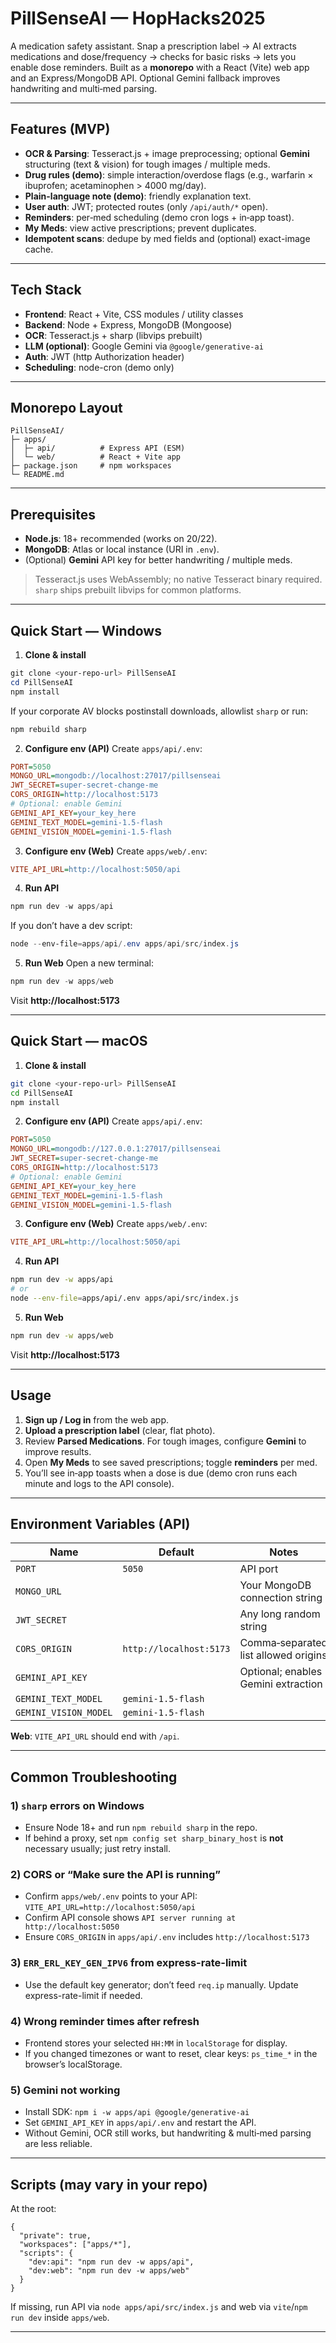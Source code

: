 # PillSenseAI — HopHacks2025

A medication safety assistant. Snap a prescription label → AI extracts medications and dose/frequency → checks for basic risks → lets you enable dose reminders. Built as a **monorepo** with a React (Vite) web app and an Express/MongoDB API. Optional Gemini fallback improves handwriting and multi‑med parsing.

---

## Features (MVP)

- **OCR & Parsing**: Tesseract.js + image preprocessing; optional **Gemini** structuring (text & vision) for tough images / multiple meds.
- **Drug rules (demo)**: simple interaction/overdose flags (e.g., warfarin × ibuprofen; acetaminophen > 4000 mg/day).
- **Plain-language note (demo)**: friendly explanation text.
- **User auth**: JWT; protected routes (only `/api/auth/*` open).
- **Reminders**: per‑med scheduling (demo cron logs + in‑app toast).
- **My Meds**: view active prescriptions; prevent duplicates.
- **Idempotent scans**: dedupe by med fields and (optional) exact-image cache.

---

## Tech Stack

- **Frontend**: React + Vite, CSS modules / utility classes
- **Backend**: Node + Express, MongoDB (Mongoose)
- **OCR**: Tesseract.js + sharp (libvips prebuilt)
- **LLM (optional)**: Google Gemini via `@google/generative-ai`
- **Auth**: JWT (http Authorization header)
- **Scheduling**: node-cron (demo only)

---

## Monorepo Layout

```
PillSenseAI/
├─ apps/
│  ├─ api/          # Express API (ESM)
│  └─ web/          # React + Vite app
├─ package.json     # npm workspaces
└─ README.md
```

---

## Prerequisites

- **Node.js**: 18+ recommended (works on 20/22).
- **MongoDB**: Atlas or local instance (URI in `.env`).
- (Optional) **Gemini** API key for better handwriting / multiple meds.

> Tesseract.js uses WebAssembly; no native Tesseract binary required. `sharp` ships prebuilt libvips for common platforms.

---

## Quick Start — Windows

1. **Clone & install**

```powershell
git clone <your-repo-url> PillSenseAI
cd PillSenseAI
npm install
```

If your corporate AV blocks postinstall downloads, allowlist `sharp` or run:

```powershell
npm rebuild sharp
```

2. **Configure env (API)**
   Create `apps/api/.env`:

```ini
PORT=5050
MONGO_URL=mongodb://localhost:27017/pillsenseai
JWT_SECRET=super-secret-change-me
CORS_ORIGIN=http://localhost:5173
# Optional: enable Gemini
GEMINI_API_KEY=your_key_here
GEMINI_TEXT_MODEL=gemini-1.5-flash
GEMINI_VISION_MODEL=gemini-1.5-flash
```

3. **Configure env (Web)**
   Create `apps/web/.env`:

```ini
VITE_API_URL=http://localhost:5050/api
```

4. **Run API**

```powershell
npm run dev -w apps/api
```

If you don’t have a dev script:

```powershell
node --env-file=apps/api/.env apps/api/src/index.js
```

5. **Run Web**
   Open a new terminal:

```powershell
npm run dev -w apps/web
```

Visit **http://localhost:5173**

---

## Quick Start — macOS

1. **Clone & install**

```bash
git clone <your-repo-url> PillSenseAI
cd PillSenseAI
npm install
```

2. **Configure env (API)**
   Create `apps/api/.env`:

```ini
PORT=5050
MONGO_URL=mongodb://127.0.0.1:27017/pillsenseai
JWT_SECRET=super-secret-change-me
CORS_ORIGIN=http://localhost:5173
# Optional: enable Gemini
GEMINI_API_KEY=your_key_here
GEMINI_TEXT_MODEL=gemini-1.5-flash
GEMINI_VISION_MODEL=gemini-1.5-flash
```

3. **Configure env (Web)**
   Create `apps/web/.env`:

```ini
VITE_API_URL=http://localhost:5050/api
```

4. **Run API**

```bash
npm run dev -w apps/api
# or
node --env-file=apps/api/.env apps/api/src/index.js
```

5. **Run Web**

```bash
npm run dev -w apps/web
```

Visit **http://localhost:5173**

---

## Usage

1. **Sign up / Log in** from the web app.
2. **Upload a prescription label** (clear, flat photo).
3. Review **Parsed Medications**. For tough images, configure **Gemini** to improve results.
4. Open **My Meds** to see saved prescriptions; toggle **reminders** per med.
5. You’ll see in‑app toasts when a dose is due (demo cron runs each minute and logs to the API console).

---

## Environment Variables (API)

| Name                  | Default                 | Notes                                |
| --------------------- | ----------------------- | ------------------------------------ |
| `PORT`                | `5050`                  | API port                             |
| `MONGO_URL`           |                         | Your MongoDB connection string       |
| `JWT_SECRET`          |                         | Any long random string               |
| `CORS_ORIGIN`         | `http://localhost:5173` | Comma‑separated list allowed origins |
| `GEMINI_API_KEY`      |                         | Optional; enables Gemini extraction  |
| `GEMINI_TEXT_MODEL`   | `gemini-1.5-flash`      |                                      |
| `GEMINI_VISION_MODEL` | `gemini-1.5-flash`      |                                      |

**Web**: `VITE_API_URL` should end with `/api`.

---

## Common Troubleshooting

### 1) `sharp` errors on Windows

- Ensure Node 18+ and run `npm rebuild sharp` in the repo.
- If behind a proxy, set `npm config set sharp_binary_host` is **not** necessary usually; just retry install.

### 2) CORS or “Make sure the API is running”

- Confirm `apps/web/.env` points to your API: `VITE_API_URL=http://localhost:5050/api`
- Confirm API console shows `API server running at http://localhost:5050`
- Ensure `CORS_ORIGIN` in `apps/api/.env` includes `http://localhost:5173`

### 3) `ERR_ERL_KEY_GEN_IPV6` from express-rate-limit

- Use the default key generator; don’t feed `req.ip` manually. Update express-rate-limit if needed.

### 4) Wrong reminder times after refresh

- Frontend stores your selected `HH:MM` in `localStorage` for display.
- If you changed timezones or want to reset, clear keys: `ps_time_*` in the browser’s localStorage.

### 5) Gemini not working

- Install SDK: `npm i -w apps/api @google/generative-ai`
- Set `GEMINI_API_KEY` in `apps/api/.env` and restart the API.
- Without Gemini, OCR still works, but handwriting & multi‑med parsing are less reliable.

---

## Scripts (may vary in your repo)

At the root:

```jsonc
{
  "private": true,
  "workspaces": ["apps/*"],
  "scripts": {
    "dev:api": "npm run dev -w apps/api",
    "dev:web": "npm run dev -w apps/web"
  }
}
```

If missing, run API via `node apps/api/src/index.js` and web via `vite`/`npm run dev` inside `apps/web`.

---
